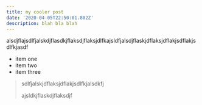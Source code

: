```yaml
---
title: my cooler post
date: '2020-04-05T22:50:01.802Z'
description: blah bla blah
---
```

alsdjflajsdlfjalskdjflasdkjflaksdjflaksjdlfkajsldfjalsdjflaskjdflaksjdflakjsdflakjsdlfkjasdf

* item one
* item two
* item three

> sdlfjalskjdflaksjdflakjsdlfkjalsdkfj
>
> ajsldkjflaskdjflaksdjf